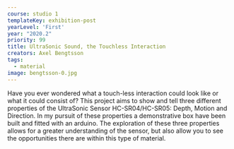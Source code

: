 ```yaml
---
course: studio 1
templateKey: exhibition-post
yearLevel: 'First'
year: "2020.2"
priority: 99
title: UltraSonic Sound, the Touchless Interaction
creators: Axel Bengtsson
tags:
  - material
image: bengtsson-0.jpg
---
```


Have you ever wondered what a touch-less interaction could look like or what it could consist of? This project aims to show and tell three different properties of the UltraSonic Sensor HC-SR04/HC-SR05: Depth, Motion and Direction. In my pursuit of these properties a demonstrative box have been built and fitted with an arduino. The exploration of these three properties allows for a greater understanding of the sensor, but also allow you to see the opportunities there are within this type of material. 